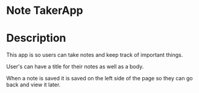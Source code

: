 # Note TakerApp

# Description
This app is so users can take notes and keep track of important things.

User's can have a title for their notes as well as a body.

When a note is saved it is saved on the left side of the page so they can go back and view it later.
